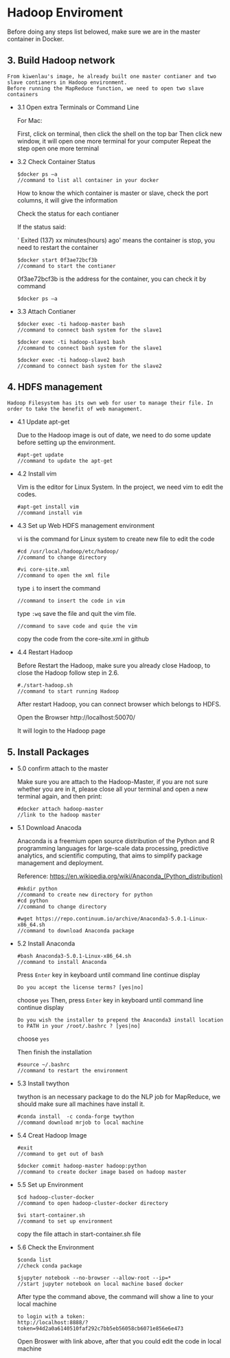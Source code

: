 # Hadoop Enviroment

Before doing any steps list belowed, make sure we are in the master container in Docker.

## 3. Build Hadoop network

	From kiwenlau's image, he already built one master contianer and two slave contianers in Hadoop environment. 
	Before running the MapReduce function, we need to open two slave containers
	
* 3.1 Open extra Terminals or Command Line

	For Mac:
	
	First, click on terminal, then click the shell on the top bar
	Then click new window, it will open one more terminal for your computer 
	Repeat the step open one more terminal
	
* 3.2 Check Container Status
	
	```
	$docker ps –a
	//command to list all container in your docker
	```
	How to know the which container is master or slave, check the port columns, it will give the information
	
	Check the status for each contianer
	
	If the status said: 
	
	' Exited (137) xx minutes(hours) ago' means the container is stop, you need to restart the container
	
	```
	$docker start 0f3ae72bcf3b
	//command to start the contianer
	```
	0f3ae72bcf3b is the address for the container, you can check it by command 
	
	```
	$docker ps –a
	```
	
* 3.3 Attach Contianer
	```
	$docker exec -ti hadoop-master bash
	//command to connect bash system for the slave1
	```
	```
	$docker exec -ti hadoop-slave1 bash
	//command to connect bash system for the slave1
	```
	```
	$docker exec -ti hadoop-slave2 bash
	//command to connect bash system for the slave2
	```

## 4. HDFS management

	Hadoop Filesystem has its own web for user to manage their file. In order to take the benefit of web management.

* 4.1 Update apt-get

	Due to the Hadoop image is out of date, we need to do some update before setting up the environment.
	
	```
	#apt-get update
 	//command to update the apt-get
	```
	
* 4.2 Install vim

	Vim is the editor for Linux System. 
	In the project, we need vim to edit the codes.
	
	```
	#apt-get install vim
	//command install vim
 	```
	
* 4.3 Set up Web HDFS management environment

	vi is the command for Linux system to create new file to edit the code
	
	```
	#cd /usr/local/hadoop/etc/hadoop/
 	//command to change directory
	```
	```
	#vi core-site.xml
	//command to open the xml file
	```
	type `i` to insert the command
	```
	//command to insert the code in vim
	```
	
	type `:wq` save the file and quit the vim file.
	```
	//command to save code and quie the vim
	```
	copy the code from the core-site.xml in github 
	
* 4.4 Restart Hadoop

	Before Restart the Hadoop, make sure you already close Hadoop, to close the Hadoop follow step in 2.6.
	
	```
	#./start-hadoop.sh
	//command to start running Hadoop
	```
	After restart Hadoop, you can connect browser which belongs to HDFS.
	
	Open the Browser http://localhost:50070/
	
	It will login to the Hadoop page
	
## 5. Install Packages

* 5.0 confirm attach to the master

	Make sure you are attach to the Hadoop-Master, if you are not sure whether you are in it, please close all your terminal and open a new terminal again, and then print:
	```
   	#docker attach hadoop-master
	//link to the hadoop master
   	```
	
* 5.1 Download Anacoda

	Anaconda is a freemium open source distribution of the Python and R programming languages for large-scale data processing, predictive analytics, and scientific computing, that aims to simplify package management and deployment.
	
	Reference: https://en.wikipedia.org/wiki/Anaconda_(Python_distribution)
   	```
   	#mkdir python
   	//command to create new directory for python
   	#cd python
   	//command to change directory
   	```
   	```
   	#wget https://repo.continuum.io/archive/Anaconda3-5.0.1-Linux-x86_64.sh
   	//command to download Anaconda package
   	```
* 5.2 Install Anaconda
	
	```
	#bash Anaconda3-5.0.1-Linux-x86_64.sh
	//command to install Anaconda
	```
	Press `Enter` key in keyboard until command line continue display
	```
	Do you accept the license terms? [yes|no]
	```
	choose `yes` 
	Then, press `Enter` key in keyboard until command line continue display
	```
	Do you wish the installer to prepend the Anaconda3 install location to PATH in your /root/.bashrc ? [yes|no]
	```
	choose `yes` 
	
	Then finish the installation
	
	```
	#source ~/.bashrc
	//command to restart the environment
	```
* 5.3 Install twython
	
	twython is an necessary package to do the NLP job for MapReduce, we should make sure all machines have install it.
	
	```
	#conda install  -c conda-forge twython
	//command download mrjob to local machine
	```
	
* 5.4 Creat Hadoop Image
	```
	#exit
	//command to get out of bash 
	```
	```
	$docker commit hadoop-master hadoop:python
	//command to create docker image based on hadoop master
	```
	
* 5.5 Set up Environment
	```
	$cd hadoop-cluster-docker
	//command to open hadoop-cluster-docker directory 
	```
	```
	$vi start-container.sh
	//command to set up environment
	```
	copy the file attach in start-container.sh file

	
* 5.6 Check the Environment
	
	```
	$conda list 
	//check conda package
	```
	```
	$jupyter notebook --no-browser --allow-root --ip=*
	//start jupyter notebook on local machine based docker
	```
	After type the command above, the command will show a line to your local machine
	```
	to login with a token:
	http://localhost:8888/?token=94d2a0a6140510faf292c7bb5eb56058cb6071e856e6e473
	```
	Open Broswer with link above, after that you could edit the code in local machine
	
	
